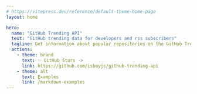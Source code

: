```yaml
---
# https://vitepress.dev/reference/default-theme-home-page
layout: home

hero:
  name: "GitHub Trending API"
  text: "GitHub trending data for developers and rss subscribers"
  tagline: Get information about popular repositories on the GitHub Trending Page via a script written in JavaScript and executed using GitHub Actions Service.
  actions:
    - theme: brand
      text: ✨ GitHub Stars -> 
      link: https://github.com/isboyjc/github-trending-api
    - theme: alt
      text: Examples
      link: /markdown-examples
---
```


